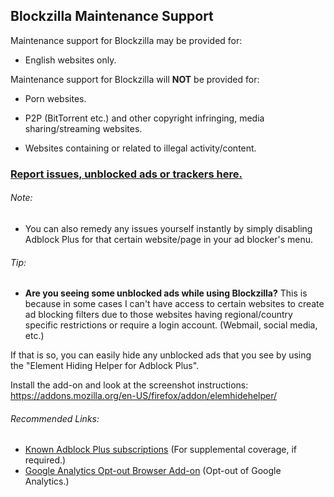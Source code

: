## Blockzilla Maintenance Support

Maintenance support for Blockzilla may be provided for:

- English websites only.

Maintenance support for Blockzilla will **NOT** be provided for:

- Porn websites.

- P2P (BitTorrent etc.) and other copyright infringing, media sharing/streaming websites.
 
- Websites containing or related to illegal activity/content.

### [Report issues, unblocked ads or trackers here.](https://github.com/zpacman/Blockzilla/issues)

###### Note:

- You can also remedy any issues yourself instantly by simply disabling Adblock Plus for that certain website/page in your ad blocker's menu.

###### Tip:

- **Are you seeing some unblocked ads while using Blockzilla?** This is because in some cases I can't have access to certain websites to create ad blocking filters due to those websites having regional/country specific restrictions or require a login account. (Webmail, social media, etc.)

If that is so, you can easily hide any unblocked ads that you see by using the "Element Hiding Helper for Adblock Plus".

Install the add-on and look at the screenshot instructions: 
https://addons.mozilla.org/en-US/firefox/addon/elemhidehelper/

###### Recommended Links:

- [Known Adblock Plus subscriptions](https://adblockplus.org/subscriptions) (For supplemental coverage, if required.)
- [Google Analytics Opt-out Browser Add-on](https://tools.google.com/dlpage/gaoptout) (Opt-out of Google Analytics.)
